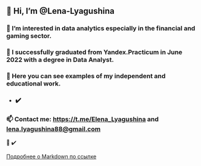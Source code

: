 ##  👋 Hi, I’m @Lena-Lyagushina
### 👀 I’m interested in data analytics especially in the financial and gaming sector.
###  🌱 I successfully graduated from Yandex.Practicum in June 2022 with a degree in Data Analyst.
###  💞️ Here you can see examples of my independent and educational work.
* ### :heavy_check_mark: 

###  📫 Сontact me: https://t.me/Elena_Lyagushina and lena.lyagushina88@gmail.com




:star2:
:heavy_check_mark:

[Подробнее о Markdown по ссылке](https://daringfireball.net/projects/markdown/)
